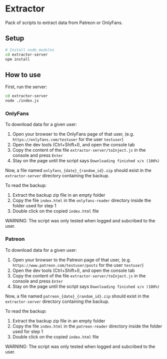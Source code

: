 # Extractor

Pack of scripts to extract data from Patreon or OnlyFans.

## Setup
```sh
# Install node_modules
cd extractor-server
npm install
```

## How to use
First, run the server:
```sh
cd extractor-server
node ./index.js
```

### OnlyFans
To download data for a given user: 
1. Open your browser to the OnlyFans page of that user, (e.g. `https://onlyfans.com/testuser` for the user `testuser`)
1. Open the dev tools (Ctrl+Shift+I), and open the console tab
1. Copy the content of the file `extractor-server/toInject.js` in the console and press `Enter`
1. Stay on the page until the script says `Downloading finished x/x (100%)`

Now, a file named `onlyfans_{date}_{random_id}.zip` should exist in the `extractor-server` directory containing the backup.

To read the backup:
1. Extract the backup zip file in an empty folder
1. Copy the file `index.html` in the `onlyfans-reader` directory inside the folder used for step 1
1. Double click on the copied `index.html` file

WARNING: The script was only tested when logged and subcribed to the user.

### Patreon
To download data for a given user: 
1. Open your browser to the Patreon page of that user, (e.g. `https://www.patreon.com/testuser/posts` for the user `testuser`)
1. Open the dev tools (Ctrl+Shift+I), and open the console tab
1. Copy the content of the file `extractor-server/toInject.js` in the console and press `Enter`
1. Stay on the page until the script says `Downloading finished x/x (100%)`

Now, a file named `patreon_{date}_{random_id}.zip` should exist in the `extractor-server` directory containing the backup.

To read the backup:
1. Extract the backup zip file in an empty folder
1. Copy the file `index.html` in the `patreon-reader` directory inside the folder used for step 1
1. Double click on the copied `index.html` file

WARNING: The script was only tested when logged and subcribed to the user.
